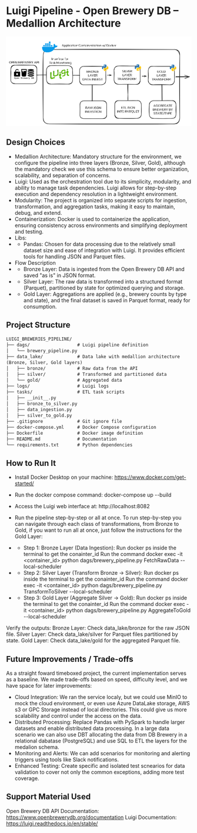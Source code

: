 # Luigi Pipeline - Open Brewery DB – Medallion Architecture

![](assets/data_flow.png)

## Design Choices
- Medallion Architecture: Mandatory structure for the environment, we configure the pipeline into three layers (Bronze, Silver, Gold), although the mandatory check we use this schema to ensure better organization, scalability, and separation of concerns.
- Luigi: Used as the orchestration tool due to its simplicity, modularity, and ability to manage task dependencies. Luigi allows for step-by-step execution and dependency resolution in a lightweight environment.
- Modularity: The project is organized into separate scripts for ingestion, transformation, and aggregation tasks, making it easy to maintain, debug, and extend.
- Containerization: Docker is used to containerize the application, ensuring consistency across environments and simplifying deployment and testing.
- Libs:
- - Pandas: Chosen for data processing due to the relatively small dataset size and ease of integration with Luigi. It provides efficient tools for handling JSON and Parquet files.
- Flow Description
- - Bronze Layer: Data is ingested from the Open Brewery DB API and saved "as is" in JSON format.
- - Silver Layer: The raw data is transformed into a structured format (Parquet), partitioned by state for optimized querying and storage.
- - Gold Layer: Aggregations are applied (e.g., brewery counts by type and state), and the final dataset is saved in Parquet format, ready for consumption.

## Project Structure
```
LUIGI_BREWERIES_PIPELINE/
├── dags/                  # Luigi pipeline definition
│   └── brewery_pipeline.py
├── data_lake/             # Data lake with medallion architecture (Bronze, Silver, Gold layers)
│   ├── bronze/            # Raw data from the API
│   ├── silver/            # Transformed and partitioned data
│   └── gold/              # Aggregated data
├── logs/                  # Luigi logs
├── tasks/                 # ETL task scripts
│   ├── __init__.py        
│   ├── bronze_to_silver.py
│   ├── data_ingestion.py
│   ├── silver_to_gold.py
├── .gitignore             # Git ignore file
├── docker-compose.yml     # Docker Compose configuration
├── Dockerfile             # Docker image definition
├── README.md              # Documentation
└── requirements.txt       # Python dependencies
```

## How to Run It
- Install Docker Desktop on your machine: https://www.docker.com/get-started/
- Run the docker compose command: docker-compose up --build
- Access the Luigi web interface at: http://localhost:8082

- Run the pipeline step-by-step or all at once. To run step-by-step you can navigate through each class of transformations, from Bronze to Gold, if you want to run all at once, just follow the instructions for the Gold Layer:
- - Step 1: Bronze Layer (Data Ingestion): 
    Run docker ps inside the terminal to get the conainter_id
    Run the command docker exec -it <container_id> python dags/brewery_pipeline.py FetchRawData --local-scheduler
- - Step 2: Silver Layer (Transform Bronze → Silver): 
    Run docker ps inside the terminal to get the conainter_id
    Run the command docker exec -it <container_id> python dags/brewery_pipeline.py TransformToSilver --local-scheduler
- - Step 3: Gold Layer (Aggregate Silver → Gold): 
    Run docker ps inside the terminal to get the conainter_id
    Run the command docker exec -it <container_id> python dags/brewery_pipeline.py AggregateToGold --local-scheduler

Verify the outputs:
Bronze Layer: Check data_lake/bronze for the raw JSON file.
Silver Layer: Check data_lake/silver for Parquet files partitioned by state.
Gold Layer: Check data_lake/gold for the aggregated Parquet file.

## Future Improvements / Trade-offs
As a straight foward timeboxed project, the current implementation serves as a baseline. We made trade-offs based on speed, difficulty level, and we have space for later improvements:

- Cloud Integration: We ran the service localy, but we could use MinIO to mock the cloud environment, or even use Azure DataLake storage, AWS s3 or GPC Storage instead of local directories. This could give us more scalability and control under the access on the data.
- Distributed Processing: Replace Pandas with PySpark to handle larger datasets and enable distributed data processing. In a large data scenario we can also use DBT allocating the data from DB Brewery in a relational dabatase (PostgreSQL) and use SQL to ETL the layers for the medalion schema.
- Monitoring and Alerts: We can add scenarios for monitoring and alerting triggers using tools like Slack notifications.
- Enhanced Testing: Create specific and isolated test scnearios for data validation to cover not only the common exceptions, adding more test coverage.

## Support Material Used
Open Brewery DB API Documentation: https://www.openbrewerydb.org/documentation
Luigi Documentation: https://luigi.readthedocs.io/en/stable/